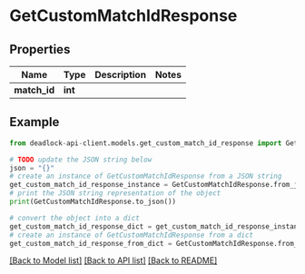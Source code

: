 # GetCustomMatchIdResponse


## Properties

Name | Type | Description | Notes
------------ | ------------- | ------------- | -------------
**match_id** | **int** |  | 

## Example

```python
from deadlock-api-client.models.get_custom_match_id_response import GetCustomMatchIdResponse

# TODO update the JSON string below
json = "{}"
# create an instance of GetCustomMatchIdResponse from a JSON string
get_custom_match_id_response_instance = GetCustomMatchIdResponse.from_json(json)
# print the JSON string representation of the object
print(GetCustomMatchIdResponse.to_json())

# convert the object into a dict
get_custom_match_id_response_dict = get_custom_match_id_response_instance.to_dict()
# create an instance of GetCustomMatchIdResponse from a dict
get_custom_match_id_response_from_dict = GetCustomMatchIdResponse.from_dict(get_custom_match_id_response_dict)
```
[[Back to Model list]](../README.md#documentation-for-models) [[Back to API list]](../README.md#documentation-for-api-endpoints) [[Back to README]](../README.md)


